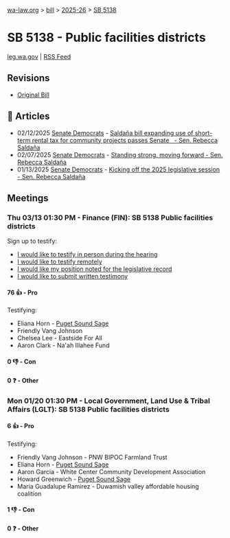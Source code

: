 [wa-law.org](/) > [bill](/bill/) > [2025-26](/bill/2025-26/) > [SB 5138](/bill/2025-26/sb/5138/)

# SB 5138 - Public facilities districts
[leg.wa.gov](https://app.leg.wa.gov/billsummary?BillNumber=5138&Year=2025&Initiative=false) | [RSS Feed](./rss.xml)

## Revisions
* [Original Bill](1/)

## 📰 Articles
* 02/12/2025 [Senate Democrats](/org/senate_democrats/) - [Saldaña bill expanding use of short-term rental tax for community projects passes Senate    - Sen. Rebecca Saldaña](https://senatedemocrats.wa.gov/saldana/2025/02/12/saldana-bill-expanding-use-of-short-term-rental-tax-for-community-projects-passes-senate/#:~:text=Senate%20Bill%205138)
* 02/07/2025 [Senate Democrats](/org/senate_democrats/) - [Standing strong, moving forward - Sen. Rebecca Saldaña](https://senatedemocrats.wa.gov/saldana/2025/02/07/standing-strong-moving-forward/#:~:text=SB%205138)
* 01/13/2025 [Senate Democrats](/org/senate_democrats/) - [Kicking off the 2025 legislative session - Sen. Rebecca Saldaña](https://senatedemocrats.wa.gov/saldana/2025/01/13/kicking-off-the-2025-legislative-session/#:~:text=SB%205138)

## Meetings
### Thu 03/13 01:30 PM - Finance (FIN): SB 5138 Public facilities districts
Sign up to testify:
* [I would like to testify in person during the hearing](https://app.leg.wa.gov/csi/Testifier/Add?chamber=House&mId=33008&aId=165418&caId=26275&tId=1)
* [I would like to testify remotely](https://app.leg.wa.gov/csi/Testifier/Add?chamber=House&mId=33008&aId=165418&caId=26275&tId=2)
* [I would like my position noted for the legislative record](https://app.leg.wa.gov/csi/Testifier/Add?chamber=House&mId=33008&aId=165418&caId=26275&tId=3)
* [I would like to submit written testimony](https://app.leg.wa.gov/csi/Testifier/Add?chamber=House&mId=33008&aId=165418&caId=26275&tId=4)

#### 76 👍 - Pro
Testifying:
* Eliana Horn - [Puget Sound Sage](/org/puget_sound_sage/)
* Friendly Vang Johnson
* Chelsea Lee - Eastside For All
* Aaron Clark - Na'ah Illahee Fund

#### 0 👎 - Con

#### 0 ❓ - Other

### Mon 01/20 01:30 PM - Local Government, Land Use & Tribal Affairs (LGLT): SB 5138 Public facilities districts
#### 6 👍 - Pro
Testifying:
* Friendly Vang Johnson - PNW BIPOC Farmland Trust
* Eliana Horn - [Puget Sound Sage](/org/puget_sound_sage/)
* Aaron Garcia - White Center Community Development Association
* Howard Greenwich - [Puget Sound Sage](/org/puget_sound_sage/)
* Maria Guadalupe Ramirez - Duwamish valley affordable housing coalition

#### 1 👎 - Con

#### 0 ❓ - Other

